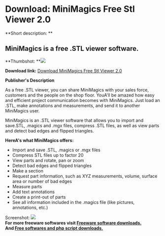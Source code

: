 # Download: MiniMagics Free Stl Viewer 2.0

**Short description: **

## MiniMagics is a free .STL viewer software.

  
**Thumbshot: **![](http://www.freewarefiles.com/screenshot/mmstlview_md.jpg)   
  
**Download link:** [Download MiniMagics Free Stl Viewer 2.0](http://freesoftwares.boysofts.com/MiniMagics-Free-Stl-Viewer_program_46911.html)  
  

**Publisher's Description**  
  

As a free .STL viewer, you can share MiniMagics with your sales force,
customers and the people on the shop floor. YouA'll be amazed how easy and
efficient project communication becomes with MiniMagics. Just load an .STL,
make annotations and measurements, and send it to another MiniMagics user.

MiniMagics is an .STL viewer software that allows you to import and save.STL,
.magics and .mgx files, compress .STL files, as well as view parts and detect
bad edges and flipped triangles.

**HereA's what MiniMagics offers:**

  * Import and save .STL, .magics or .mgx files 
  * Compress STL files up to factor 20 
  * View parts and rotate, pan or zoom 
  * Detect bad edges and flipped triangles 
  * Make a section 
  * Request part information, such as XYZ measurements, volume, surface area or number of bad edges 
  * Measure parts 
  * Add text annotations 
  * Create a print-out of parts 
  * See all information included in the .magics file (like pictures, annotations, etc.) 

  
  
Screenshot: ![](http://www.freewarefiles.com/screenshot/mmstlview.jpg)  
**For more freeware softwares visit [Freeware software downloads.](http://freesoftwares.boysofts.com/)**   
**And [Free softwares and php script downloads.](http://www.boysofts.com/)**

